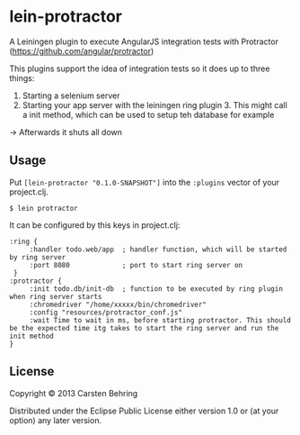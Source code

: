 # lein-protractor

A Leiningen plugin to execute AngularJS integration tests with Protractor (https://github.com/angular/protractor)

This plugins support the idea of integration tests so it does up to three things:

1. Starting a selenium server
2. Starting your app server with the leiningen ring plugin
   3. This might call a init method, which can be used to setup teh database for example

-> Afterwards it shuts all down

## Usage


Put `[lein-protractor "0.1.0-SNAPSHOT"]` into the `:plugins` vector of your project.clj.


    $ lein protractor

It can be configured by this keys in project.clj:

    :ring {
         :handler todo.web/app  ; handler function, which will be started by ring server
         :port 8080             ; port to start ring server on 
     }       
    :protractor {
         :init todo.db/init-db  ; function to be executed by ring plugin when ring server starts
         :chromedriver "/home/xxxxx/bin/chromedriver"
         :config "resources/protractor_conf.js"
         :wait Time to wait in ms, before starting protractor. This should be the expected time itg takes to start the ring server and run the init method 
    }


## License

Copyright © 2013 Carsten Behring

Distributed under the Eclipse Public License either version 1.0 or (at
your option) any later version.
